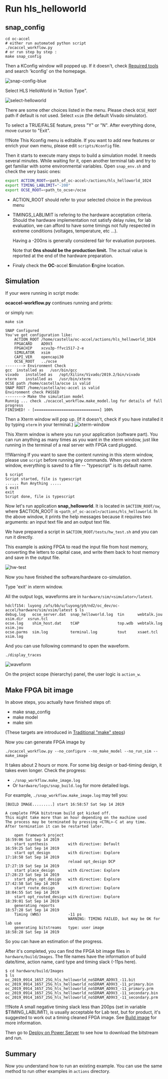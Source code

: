 # Run hls_helloworld

## snap_config
```
cd oc-accel
# either run automated python script
./ocaccel_workflow.py
# or run step by step :
make snap_config
```
Then a KConfig window will popped up. If it doesn't, check [Required tools] and search 'kconfig' on the homepage.

[Required tools]: ../../#required-tools-for-development


![snap-config-blue](./pictures/2-kconfig_main_menu.png)

Select HLS HelloWorld in "Action Type".

![select-helloworld](./pictures/2-kconfig_hello_1024_menu.png)

There are some other choices listed in the menu. Please check `OCSE_ROOT` path if default is not used. Select `xsim` (the default Vivado simulator).

To select a TRUE/FALSE feature, press "Y" or "N". After everything done, move cursor to "Exit".

!!!Note
    This Kconfig menu is editable. If you want to add new features or enrich your own menu, please edit `scripts/Kconfig` file.


Then it starts to execute many steps to build a simulation model. It needs several minutes. While waiting for it, open another terminal tab and try to get familiar with some environmental variables. Open `snap_env.sh` and check the very basic ones:
``` bash
export ACTION_ROOT=<path_of_oc-accel>/actions/hls_helloworld_1024
export TIMING_LABLIMIT="-200"
export OCSE_ROOT=<path_to_ocse>/ocse
```

- ACTION_ROOT should refer to your selected choice in the previous menu

- TIMINGS_LABLIMIT is refering to the hardware acceptation criteria. Should the hardware implementation not satisfy delay rules, for lab evaluation, we can afford to have some timings not fully respected in extreme conditions (voltages, temperature, etc ...).

  Having a -200ns is generally considered fair for evaluation purposes.

  Note that **0ns should be the production limit.** The actual value is reported at the end of the hardware preparation.

- Finaly check the **OC**-accel **S**imulation **E**ngine location.

## Simulation

If your were running in script mode:

**ocaccel-workflow.py** continues running and prints:

or simply run:

`make sim`



```
SNAP Configured
You've got configuration like:
	ACTION_ROOT	/home/castella/oc-accel/actions/hls_helloworld_1024
	FPGACARD	AD9V3
	FPGACHIP	xcvu3p-ffvc1517-2-e
	SIMULATOR	xsim
	CAPI_VER	opencapi30
	OCSE_ROOT	../ocse
--------> Environment Check
gcc	 installed as	/usr/bin/gcc
vivado	 installed as	/opt/Xilinx/Vivado/2019.2/bin/vivado
xterm	 installed as	/usr/bin/xterm
OCSE path /home/castella/ocse is valid
SNAP ROOT /home/castella/oc-accel is valid
Environment check PASSED
--------> Make the simulation model
Runnig ... check ./ocaccel_workflow.make_model.log for details of full progress
FINISHED! - [=============================] 100%
```
Then a Xterm window will pop up. (If it doesn't, check if you have installed it by typing `xterm` in your terminal.)
![xterm-window](./pictures/2-xterm-window.png)

This Xterm window is where you run your application (software part). You can run anything as many times as you want in the xterm window, just like running in the terminal of a real server with FPGA card plugged.

!!!Warning
    If you want to save the content running in this xterm window, please use `script` before running any commands. When you exit xterm window, everything is saved to a file -- "typescript" is its default name.

```
$ script
Script started, file is typescript
...... Run Anything .....
$ exit
exit
Script done, file is typescript
```

Now let's run application **snap_helloworld**. It is located in `$ACTION_ROOT/sw`, where $ACTION_ROOT is `<path_of_oc-accel>/actions/hls_helloworld`. In the above window, it prints the help messages because it requires two arguments: an input text file and an output text file.

We have prepared a script in `$ACTION_ROOT/tests/hw_test.sh` and you can run it directly.

This example is asking FPGA to read the input file from host memory, converting the letters to capital case, and write them back to host memory and save in the output file.

![hw-test](./pictures/2-hw-test.png)

Now you have finished the software/hardware co-simulation.

Type 'exit' in xterm window.

All the output logs, waveforms are in `hardware/sim/<simulator>/latest`.
```
hdclf154: luyong /afs/bb/u/luyong/p9/nd2/oc_dev/oc-accel/hardware/sim/xsim/latest $ ls
debug.log   ocse_server.dat  snap_helloworld.log  tin      webtalk.jou  xsim.dir  xsrun.tcl
ocse.log    shim_host.dat    tCAP                 top.wdb  webtalk.log  xsim.jou
ocse.parms  sim.log          terminal.log         tout     xsaet.tcl    xsim.log

```

And you can use following command to open the waveform.
```
./display_traces
```
![waveform](./pictures/2-waveform.png)

On the project scope (hierarchy) panel, the user logic is `action_w`.

## Make FPGA bit image

In above steps, you actually have finished steps of:

* make snap_config
* make model
* make sim

(These targets are introduced in [Traditional "make" steps])

[Traditional "make" steps]: ../1-prepare-env/#option2-traditional-make-steps

Now you can generate FPGA image by
```
./ocaccel_workflow.py --no_configure --no_make_model --no_run_sim --make_image
```

It takes about 2 hours or more. For some big design or bad-timing design, it takes even longer. Check the progress:

* `./snap_workflow.make_image.log`
* Or `hardware/logs/snap_build.log` for more detailed logs.

For example, `./snap_workflow.make_image.log` may tell you:

```
[BUILD IMAGE.........] start 16:58:57 Sat Sep 14 2019

A complete FPGA bitstream build got kicked off.
This might take more than an hour depending on the machine used
The process may be terminated by pressing <CTRL>-C at any time.
After termination it can be restarted later.

    open framework project                                      16:59:06 Sat Sep 14 2019
    start synthesis         with directive: Default             16:59:25 Sat Sep 14 2019
    start opt_design        with directive: Explore             17:18:58 Sat Sep 14 2019
                            reload opt_design DCP               17:27:19 Sat Sep 14 2019
    start place_design      with directive: Explore             17:28:23 Sat Sep 14 2019
    start phys_opt_design   with directive: Explore             17:42:58 Sat Sep 14 2019
    start route_design      with directive: Explore             18:04:55 Sat Sep 14 2019
    start opt_routed_design with directive: Explore             18:39:01 Sat Sep 14 2019
    generating reports                                          18:57:28 Sat Sep 14 2019
    Timing (WNS)            -11 ps
                            WARNING: TIMING FAILED, but may be OK for lab use
    generating bitstreams   type: user image                    18:58:28 Sat Sep 14 2019
```
So you can have an estimation of the progress.

After it's completed, you can find the FPGA bit image files in `hardware/build/Images`. The file names have the information of build date/time, action name, card type and timing slack (-11ps here).

```
$ cd hardware/build/Images
$ ls
oc_2019_0914_1657_25G_hls_helloworld_noSDRAM_AD9V3_-11.bit
oc_2019_0914_1657_25G_hls_helloworld_noSDRAM_AD9V3_-11_primary.bin
oc_2019_0914_1657_25G_hls_helloworld_noSDRAM_AD9V3_-11_primary.prm
oc_2019_0914_1657_25G_hls_helloworld_noSDRAM_AD9V3_-11_secondary.bin
oc_2019_0914_1657_25G_hls_helloworld_noSDRAM_AD9V3_-11_secondary.prm

```

!!!Note
    A small negative timing slack less than 200ps (set in variable $TIMING_LABLIMIT), is usually acceptable for Lab test, but for product, it's suggested to work out a timing cleaned FPGA image. See [Build image] for more information.

Then go to [Deploy on Power Server] to see how to download the bitstream and run.

[Build image]: ../7-build-image/
[Deploy on Power Server]: ../8-deploy/

## Summary
Now you understand how to run an existing example. You can use the same method to run other examples in `actions` directory.
